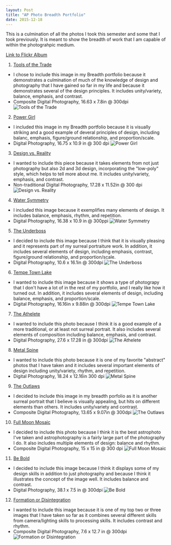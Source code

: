 ```yaml
---
layout: Post
title: "AP Photo Breadth Portfolio"
date: 2015-12-18
---
```


This is a culmination of all the photos I took this semester and some that I took previously.
It is meant to show the breadth of work that I am capable of within the photograhpic medium.

[Link to Flickr
Album](https://www.flickr.com/photos/grayolson/albums/72157657526852122)

1. [Tools of the
   Trade](https://www.flickr.com/photos/grayolson/23403412631/in/album-72157657526852122/)
  * I chose to include this image in my Breadth portfolio because it
    demonstrates a culmination of much of the knowledge of design and
photography that I have gained so far in my life and because it
demonstrates several of the design principles. It includes
unity/variety, balance, emphasis, and contrast.
  * Composite Digital Photography, 16.63 x 7.8in @ 300dpi
![Tools of the
Trade](https://farm6.staticflickr.com/5803/23403412631_b4f54faae0_k_d.jpg)

2. [Power
   Girl](https://www.flickr.com/photos/grayolson/21205846815/in/album-72157657526852122/)
  * I included this image in my Breadth portfolio because it is visually
    striking and a good example of deveral principles of design,
including balanc, emphasis, figure/ground relationship, and
proportion/scale.
  * Digital Photography, 16.75 x 10.9 in @ 300 dpi
![Power
Girl](https://farm6.staticflickr.com/5707/21205846815_1463da4ccb_k_d.jpg)

3. [Design vs.
   Reality](https://www.flickr.com/photos/grayolson/16294695345/in/album-72157657526852122/)
  * I wanted to include this piece because it takes elements from not
    just photography but also 2d and 3d design, incorporating the
"low-poly" style, which helps to tell more about me. It includes
unity/variety, emphasis, and contrast.
  * Non-traditional Digital Photography, 17.28 x 11.52in @ 300 dpi
![Design vs.
Reality](https://farm9.staticflickr.com/8587/16294695345_3514a267cc_k_d.jpg)

4. [Water
   Symmetry](https://www.flickr.com/photos/grayolson/20129680024/in/album-72157657526852122/)
  * I included this image because it exemplifies many elements of
    design. It includes balance, emphasis, rhythm, and repetition.
  * Digital Photography, 16.38 x 10.9 in @ 300ppi
![Water
Symmetry](https://farm6.staticflickr.com/5622/20129680024_836392120d_k_d.jpg)

5. [The
   Underboss](https://www.flickr.com/photos/grayolson/20905174509/in/album-72157657526852122/)
  * I decided to include this image because I think that it is visually
    pleasing and it represents part of my surreal portraiture work. In
addition, it includes several elements of design, including emphasis,
contrast, figure/ground relationship, and proportion/scale.
  * Digital Photography, 10.6 x 16.1in @ 300dpi
![The
Underboss](https://farm6.staticflickr.com/5790/20905174509_4dc106054d_k_d.jpg)

6. [Tempe Town
   Lake](https://www.flickr.com/photos/grayolson/23235840385/in/album-72157657526852122/)
  * I wanted to include this image because it shows a type of photograpy
    that I don't have a lot of in the rest of my portfolio, and I really
like how it turned out. In addition, it includes several elements of
design, including balance, emphasis, and proportion/scale.
  * Digital Photography, 16.16in x 9.88in @ 300dpi
![Tempe Town
Lake](https://farm1.staticflickr.com/738/23235840385_3cfa68a1bf_k_d.jpg)

7. [The
   Athelete](https://www.flickr.com/photos/grayolson/21119615210/in/album-72157657526852122/)
  * I wanted to include this photo because I think it is a good example
    of a more traditional, or at least not surreal portrait. It also
includes several elements of composition including balance, emphasis,
and contrast.
  * Digital Photography, 27.6 x 17.28 in @ 300dpi
![The
Athelete](https://farm6.staticflickr.com/5622/21119615210_3a80a190ed_k_d.jpg)

8. [Metal
   Spine](https://www.flickr.com/photos/grayolson/20565519189/in/album-72157657526852122/)
  * I wanted to include this photo because it is one of my favorite
    "abstract" photos that I have taken and it includes several
important elements of design including unity/variety, rhythm, and
repetition.
  * Digital Photography, 18.24 x 12.16in 300 dpi
![Metal
Spine](https://farm1.staticflickr.com/642/20565519189_63e6da9e97_k_d.jpg)

9. [The
   Outlaws](https://www.flickr.com/photos/grayolson/20692641713/in/album-72157657526852122/)
  * I decided to include this image in my breadth porfolio as it is
    another surreal portrait that I believe is visually appealing, but
hits on different elements than others. It includes unity/variety and
contrast.
  * Composite Digital Photography, 13.65 x 9.07in @ 300dpi
![The
Outlaws](https://farm1.staticflickr.com/564/20692641713_04d9db8c0e_k_d.jpg)

10. [Full Moon Mosaic](https://www.flickr.com/photos/grayolson/17340881948/in/album-72157657526852122/)
  * I decided to include this photo because I think it is the best
    astrophoto I've taken and astrophotography is a fairly large part of
the photography I do. It also includes multiple elements of design:
balance and rhythm.
  * Composite Digital Photography, 15 x 15 in @ 300 dpi
![Full Moon
Mosaic](https://farm9.staticflickr.com/8780/17340881948_fa7e6c41cf_k_d.jpg)

11. [Be Bold](https://www.flickr.com/photos/grayolson/21670712366/in/album-72157657526852122/)
  * I decided to include this image because I think it displays some of
    my design skills in addition to just photography and because I think
it illustrates the concept of the image well. It includes balance and
contrast.
  * Digital Photography, 38.1 x 7.5 in @ 300dpi
![Be
Bold](https://farm1.staticflickr.com/664/21670712366_4ec369f2bf_k_d.jpg)

12. [Formation or Disintegration](https://www.flickr.com/photos/grayolson/21319009529/in/album-72157657526852122/)
  * I wanted to include this image because it is one of my top two or
    three images that I have taken so far as it combines several
different skills from camera/lighting skills to processing skills. It
includes contrast and rhythm.
  * Composite Digital Photography, 7.6 x 12.7 in @ 300dpi
![Formation or
Disintegration](https://farm6.staticflickr.com/5713/21319009529_403afc0076_k_d.jpg)

